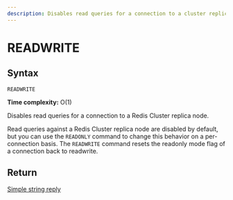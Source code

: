 ```yaml
---
description: Disables read queries for a connection to a cluster replica node
---
```


# READWRITE

## Syntax

    READWRITE 

**Time complexity:** O(1)

Disables read queries for a connection to a Redis Cluster replica node.

Read queries against a Redis Cluster replica node are disabled by default,
but you can use the `READONLY` command to change this behavior on a per-
connection basis. The `READWRITE` command resets the readonly mode flag
of a connection back to readwrite.

## Return

[Simple string reply](https://redis.io/docs/reference/protocol-spec#resp-simple-strings)
